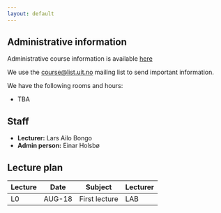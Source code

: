 ```yaml
---
layout: default
---
```


## Administrative information

Administrative course information is available [here](https://uit.no/utdanning/emner/emne/508209/inf-2202)

We use the [course@list.uit.no](https://list.uit.no/sympa/info/course) mailing list to send important information.

We have the following rooms and hours:

* TBA

## Staff

* **Lecturer:** Lars Ailo Bongo
* **Admin person:** Einar Holsbø

## Lecture plan

| Lecture | Date   | Subject                                       | Lecturer  |
|---------|--------|-----------------------------------------------|-----------|
| L0      | AUG-18 | First lecture                                 | LAB       |

<!---
## Readings

1. 

## Mandatory assignments

| Project |	Start      | Due     | Subject | Lecturer |
|---------|------------|---------|----------|---------|
| P1 	    | Date       | Date     | [Assignment](URL) | Lecturer 

## Exercises

1. 
-->
